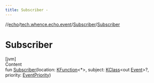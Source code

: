 ```yaml
---
title: Subscriber -
---
```

//[echo](../../index.md)/[tech.whence.echo.event](../index.md)/[Subscriber](index.md)/[Subscriber](-subscriber.md)



# Subscriber  
[jvm]  
Content  
fun [Subscriber](-subscriber.md)(location: [KFunction](https://kotlinlang.org/api/latest/jvm/stdlib/kotlin.reflect/-k-function/index.html)<*>, subject: [KClass](https://kotlinlang.org/api/latest/jvm/stdlib/kotlin.reflect/-k-class/index.html)<out [Event](../-event/index.md)>?, priority: [EventPriority](../-event-priority/index.md))  



